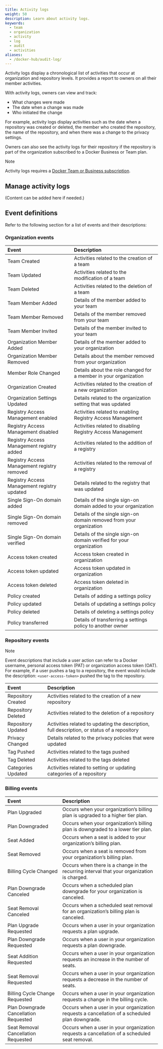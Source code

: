 ```yaml
---
title: Activity logs
weight: 50
description: Learn about activity logs.
keywords:
  - team
  - organization
  - activity
  - log
  - audit
  - activities
aliases:
  - /docker-hub/audit-log/
---
```


Activity logs display a chronological list of activities that occur at organization and repository levels. It provides a report to owners on all their member activities.

With activity logs, owners can view and track:

- What changes were made
- The date when a change was made
- Who initiated the change

For example, activity logs display activities such as the date when a repository was created or deleted, the member who created the repository, the name of the repository, and when there was a change to the privacy settings.

Owners can also see the activity logs for their repository if the repository is part of the organization subscribed to a Docker Business or Team plan.

> [!NOTE]
>
> Activity logs requires a [Docker Team or Business subscription](/manuals/subscription/_index.md).

## Manage activity logs

<Tabs>
  <TabItem value="docker-hub" label="Docker Hub">

  <!-- Content for Docker Hub tab -->
  (Content can be added here if needed.)

  </TabItem>

  <TabItem value="admin-console" label="Admin Console">

  <Include file="admin-early-access.md" />

  </TabItem>
</Tabs>

## Event definitions

Refer to the following section for a list of events and their descriptions:

### Organization events

| Event                                       | Description                                                         |
| :------------------------------------------ | :------------------------------------------------------------------ |
| Team Created                                | Activities related to the creation of a team                        |
| Team Updated                                | Activities related to the modification of a team                    |
| Team Deleted                                | Activities related to the deletion of a team                        |
| Team Member Added                           | Details of the member added to your team                            |
| Team Member Removed                         | Details of the member removed from your team                        |
| Team Member Invited                         | Details of the member invited to your team                          |
| Organization Member Added                   | Details of the member added to your organization                    |
| Organization Member Removed                 | Details about the member removed from your organization             |
| Member Role Changed                         | Details about the role changed for a member in your organization    |
| Organization Created                        | Activities related to the creation of a new organization            |
| Organization Settings Updated               | Details related to the organization setting that was updated        |
| Registry Access Management enabled          | Activities related to enabling Registry Access Management           |
| Registry Access Management disabled         | Activities related to disabling Registry Access Management          |
| Registry Access Management registry added   | Activities related to the addition of a registry                    |
| Registry Access Management registry removed | Activities related to the removal of a registry                     |
| Registry Access Management registry updated | Details related to the registry that was updated                    |
| Single Sign-On domain added                 | Details of the single sign-on domain added to your organization     |
| Single Sign-On domain removed               | Details of the single sign-on domain removed from your organization |
| Single Sign-On domain verified              | Details of the single sign-on domain verified for your organization |
| Access token created                        | Access token created in organization                                |
| Access token updated                        | Access token updated in organization                                |
| Access token deleted                        | Access token deleted in organization                                |
| Policy created                              | Details of adding a settings policy                                 |
| Policy updated                              | Details of updating a settings policy                               |
| Policy deleted                              | Details of deleting a settings policy                               |
| Policy transferred                          | Details of transferring a settings policy to another owner          |

### Repository events

> [!NOTE]
>
> Event descriptions that include a user action can refer to a Docker username, personal access token (PAT) or organization access token (OAT). For example, if a user pushes a tag to a repository, the event would include the description: `<user-access-token>` pushed the tag to the repository.

| Event              | Description                                                                                 |
| :----------------- | :------------------------------------------------------------------------------------------ |
| Repository Created | Activities related to the creation of a new repository                                      |
| Repository Deleted | Activities related to the deletion of a repository                                          |
| Repository Updated | Activities related to updating the description, full description, or status of a repository |
| Privacy Changed    | Details related to the privacy policies that were updated                                   |
| Tag Pushed         | Activities related to the tags pushed                                                       |
| Tag Deleted        | Activities related to the tags deleted                                                      |
| Categories Updated | Activities related to setting or updating categories of a repository                        |

### Billing events

| Event                                 | Description                                                                                    |
| :------------------------------------ | :--------------------------------------------------------------------------------------------- |
| Plan Upgraded                         | Occurs when your organization’s billing plan is upgraded to a higher tier plan.                |
| Plan Downgraded                       | Occurs when your organization’s billing plan is downgraded to a lower tier plan.               |
| Seat Added                            | Occurs when a seat is added to your organization’s billing plan.                               |
| Seat Removed                          | Occurs when a seat is removed from your organization’s billing plan.                           |
| Billing Cycle Changed                 | Occurs when there is a change in the recurring interval that your organization is charged.     |
| Plan Downgrade Canceled               | Occurs when a scheduled plan downgrade for your organization is canceled.                      |
| Seat Removal Canceled                 | Occurs when a scheduled seat removal for an organization’s billing plan is canceled.           |
| Plan Upgrade Requested                | Occurs when a user in your organization requests a plan upgrade.                               |
| Plan Downgrade Requested              | Occurs when a user in your organization requests a plan downgrade.                             |
| Seat Addition Requested               | Occurs when a user in your organization requests an increase in the number of seats.           |
| Seat Removal Requested                | Occurs when a user in your organization requests a decrease in the number of seats.            |
| Billing Cycle Change Requested        | Occurs when a user in your organization requests a change in the billing cycle.                |
| Plan Downgrade Cancellation Requested | Occurs when a user in your organization requests a cancellation of a scheduled plan downgrade. |
| Seat Removal Cancellation Requested   | Occurs when a user in your organization requests a cancellation of a scheduled seat removal.   |
